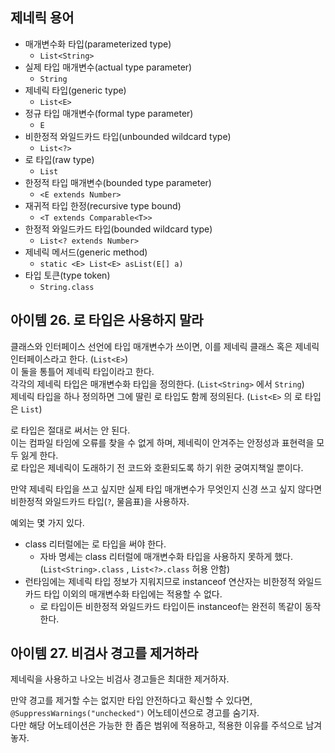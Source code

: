 ## 제네릭 용어

- 매개변수화 타입(parameterized type)
    - `List<String>`
- 실제 타입 매개변수(actual type parameter)
    - `String`
- 제네릭 타입(generic type)
    - `List<E>`
- 정규 타입 매개변수(formal type parameter)
    - `E`
- 비한정적 와일드카드 타입(unbounded wildcard type)
    - `List<?>`
- 로 타입(raw type)
    - `List`
- 한정적 타입 매개변수(bounded type parameter)
    - `<E extends Number>`
- 재귀적 타입 한정(recursive type bound)
    - `<T extends Comparable<T>>`
- 한정적 와일드카드 타입(bounded wildcard type)
    - `List<? extends Number>`
- 제네릭 메서드(generic method)
    - `static <E> List<E> asList(E[] a)`
- 타입 토큰(type token)
    - `String.class`

## 아이템 26. 로 타입은 사용하지 말라

클래스와 인터페이스 선언에 타입 매개변수가 쓰이면, 이를 제네릭 클래스 혹은 제네릭 인터페이스라고 한다. (`List<E>`)  
이 둘을 통틀어 제네릭 타입이라고 한다.  
각각의 제네릭 타입은 매개변수화 타입을 정의한다. (`List<String>` 에서 `String`)  
제네릭 타입을 하나 정의하면 그에 딸린 로 타입도 함께 정의된다. (`List<E>` 의 로 타입은 `List`)  

로 타입은 절대로 써서는 안 된다.  
이는 컴파일 타임에 오류를 찾을 수 없게 하며, 제네릭이 안겨주는 안정성과 표현력을 모두 잃게 한다.  
로 타입은 제네릭이 도래하기 전 코드와 호환되도록 하기 위한 궁여지책일 뿐이다.  

만약 제네릭 타입을 쓰고 싶지만 실제 타입 매개변수가 무엇인지 신경 쓰고 싶지 않다면 비한정적 와일드카드 타입(`?`, 물음표)을 사용하자.  

예외는 몇 가지 있다.  

- class 리터럴에는 로 타입을 써야 한다.
    - 자바 명세는 class 리터럴에 매개변수화 타입을 사용하지 못하게 했다. (`List<String>.class` , `List<?>.class` 허용 안함)
- 런타임에는 제네릭 타입 정보가 지워지므로 instanceof 연산자는 비한정적 와일드카드 타입 이외의 매개변수화 타입에는 적용할 수 없다.
    - 로 타입이든 비한정적 와일드카드 타입이든 instanceof는 완전히 똑같이 동작한다.

## 아이템 27. 비검사 경고를 제거하라

제네릭을 사용하고 나오는 비검사 경고들은 최대한 제거하자.  

만약 경고를 제거할 수는 없지만 타입 안전하다고 확신할 수 있다면, `@SuppressWarnings("unchecked")` 어노테이션으로 경고를 숨기자.  
다만 해당 어노테이션은 가능한 한 좁은 범위에 적용하고, 적용한 이유를 주석으로 남겨놓자.
